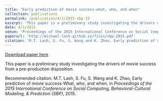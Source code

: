 ```yaml
---
title: "Early prediction of movie success-what, who, and when"
collection: publications
permalink: /publication/4/1/2015-sbp-15
excerpt: 'This paper is a preliminary study investigating the drivers of movie success from a pre-production disposition.'
date: 4/1/2015
venue: 'Proceedings of the 2015 International Conference on Social Computing, Behavioral-Cultural Modeling, &amp; Prediction (SBP)'
paperurl: 'http://michael-lash.github.io/files/sbp-2015.pdf'
citation: 'M.T. Lash, S. Fu, S. Wang and K. Zhao, Early prediction of movie success-What, who, and when, in <i>Proceedings of the 2015 International Conference on Social Computing, Behavioral-Cultural Modeling, &amp; Prediction (SBP)</i>, 2015.'
---
```


<a href='http://michael-lash.github.io/files/sbp-2015.pdf'>Download paper here</a>

This paper is a preliminary study investigating the drivers of movie success from a pre-production disposition.

Recommended citation: M.T. Lash, S. Fu, S. Wang and K. Zhao, Early prediction of movie success-What, who, and when, in <i>Proceedings of the 2015 International Conference on Social Computing, Behavioral-Cultural Modeling, & Prediction (SBP)</i>, 2015.